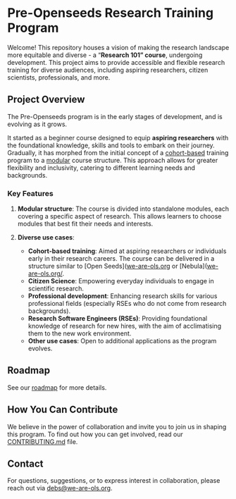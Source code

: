 # Pre-Openseeds Research Training Program

Welcome! This repository houses a vision of making the research landscape more equitable and diverse - a “**Research 101” course**, undergoing development. This project aims to provide accessible and flexible research training for diverse audiences, including aspiring researchers, citizen scientists, professionals, and more.

## Project Overview

The Pre-Openseeds program is in the early stages of development, and is evolving as it grows.

It started as a beginner course designed to equip **aspiring researchers** with the foundational knowledge, skills and tools to embark on their journey. Gradually, it has morphed from the initial concept of a [cohort-based](cohort-based.md) training program to a [modular](modular-course.md) course structure. This approach allows for greater flexibility and inclusivity, catering to different learning needs and backgrounds.

### Key Features

1. **Modular structure**: The course is divided into standalone modules, each covering a specific aspect of research. This allows learners to choose modules that best fit their needs and interests.
   
2. **Diverse use cases**:
   - **Cohort-based training**: Aimed at aspiring researchers or individuals early in their research careers. The course can be delivered in a structure similar to [Open Seeds]([we-are-ols.org](http://we-are-ols.org/openseeds) or [Nebula]([we-are-ols.org/](http://we-are-ols.org/nebula).
   - **Citizen Science**: Empowering everyday individuals to engage in scientific research.
   - **Professional development**: Enhancing research skills for various professional fields (especially RSEs who do not come from research backgrounds).
   - **Research Software Engineers (RSEs)**: Providing foundational knowledge of research for new hires, with the aim of acclimatising them to the new work environment.
   - **Other use cases**: Open to additional applications as the program evolves.

## Roadmap
See our [roadmap](roadmap.md) for more details.

## How You Can Contribute

We believe in the power of collaboration and invite you to join us in shaping this program. To find out how you can get involved, read our [CONTRIBUTING.md](CONTRIBUTING.md) file.


## Contact

For questions, suggestions, or to express interest in collaboration, please reach out via [debs@we-are-ols.org](debs@we-are-ols.org).


